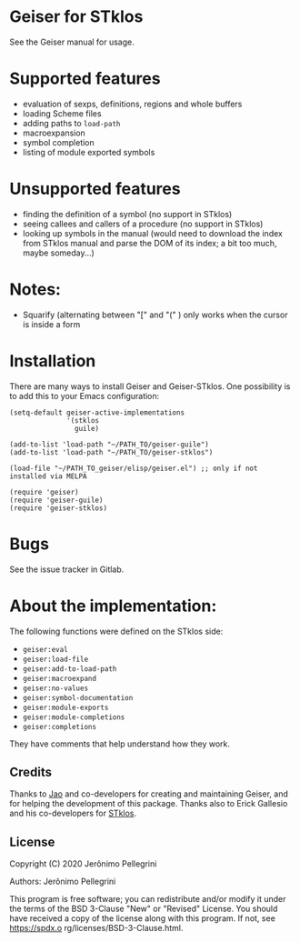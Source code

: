 # Geiser for STklos

See the Geiser manual for usage.

# Supported features

* evaluation of sexps, definitions, regions and whole buffers
* loading Scheme files
* adding paths to `load-path`
* macroexpansion
* symbol completion
* listing of module exported symbols

# Unsupported features

* finding the definition of a symbol (no support in STklos)
* seeing callees and callers of a procedure (no support in STklos)
* looking up symbols in the manual (would need to download the index from STklos manual and parse the DOM of its index; a bit too much, maybe someday...)

# Notes:

* Squarify (alternating between "[" and "(" ) only works when the cursor is inside a form

# Installation

There are many ways to install Geiser and Geiser-STklos. One possibility is
to add this to your Emacs configuration:

```
(setq-default geiser-active-implementations
              '(stklos
                guile)

(add-to-list 'load-path "~/PATH_TO/geiser-guile")
(add-to-list 'load-path "~/PATH_TO/geiser-stklos")

(load-file "~/PATH_TO_geiser/elisp/geiser.el") ;; only if not installed via MELPA

(require 'geiser)
(require 'geiser-guile)
(require 'geiser-stklos)
```

# Bugs

See the issue tracker in Gitlab.


# About the implementation:

The following functions were defined on the STklos side:

* `geiser:eval`
* `geiser:load-file`
* `geiser:add-to-load-path`
* `geiser:macroexpand`
* `geiser:no-values`
* `geiser:symbol-documentation`
* `geiser:module-exports`
* `geiser:module-completions`
* `geiser:completions`

They have comments that help understand how they work.


## Credits

Thanks to [Jao](https://gitlab.com/jaor) and  co-developers for creating and maintaining Geiser, and for helping the development of this package.
Thanks also to Erick Gallesio and his co-developers for [STklos](https://stklos.net).

## License
Copyright (C) 2020 Jerônimo Pellegrini

Authors: Jerônimo Pellegrini

This program is free software; you can redistribute and/or modify it under the terms of the BSD 3-Clause "New" or "Revised" License.
You should have received a copy of the license along with this program. If not, see https://spdx.o
rg/licenses/BSD-3-Clause.html.
